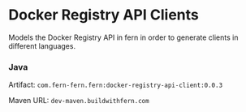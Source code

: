 # Docker Registry API Clients

Models the Docker Registry API in fern in order to generate clients in different languages.

### Java

Artifact: `com.fern-fern.fern:docker-registry-api-client:0.0.3`

Maven URL: `dev-maven.buildwithfern.com`
